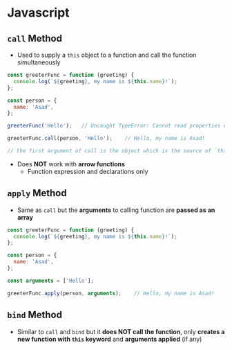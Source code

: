 # **Javascript**

## **`call` Method**

* Used to supply a `this` object to a function and call the function simultaneously

```javascript
const greeterFunc = function (greeting) {
  console.log(`${greeting}, my name is ${this.name}!`);
};

const person = {
  name: 'Asad',
};

greeterFunc('Hello');   // Uncaught TypeError: Cannot read properties of undefined (reading 'name')

greeterFunc.call(person, 'Hello');    // Hello, my name is Asad!

// the first argument of call is the object which is the source of `this` and the rest are the arguments given to the calling function i.e. greeterFunc in this case
```

* Does **NOT** work with **arrow functions**
  * Function expression and declarations only

## **`apply` Method**

* Same as `call` but the **arguments** to calling function are **passed as an array**

```javascript
const greeterFunc = function (greeting) {
  console.log(`${greeting}, my name is ${this.name}!`);
};

const person = {
  name: 'Asad',
};

const arguments = ['Hello'];

greeterFunc.apply(person, arguments);    // Hello, my name is Asad!
```

## **`bind` Method**

* Similar to `call` and `bind` but it **does NOT call the function**, only **creates a new function with `this` keyword** and **arguments applied** (if any)